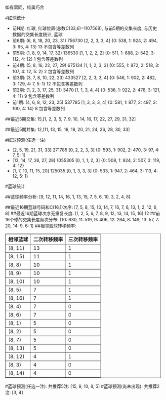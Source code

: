 <!-- 
.. title: 双色球2017019期(2017-02-19)数据分析报告
.. slug: slott-2017019-2017-02-19-report
.. date: 2017-02-20 08:00:00 UTC+08:00
.. tags: Lottery
.. link: 
.. description: 
.. type: text
-->

如有雷同，纯属巧合

<!-- TEASER_END-->

#红球统计

- 前N期: 红球, 红球位置(总数C(33,6)=1107568), 与前5期的交集长度, 与历史数据的交集长度统计, 蓝球
- 前6期: (6, 8, 18, 20, 23, 31) 756730 [2, 2, 3, 3, 4] {0: 538, 1: 924, 2: 494, 3: 95, 4: 13} 13 不包含等差数列
- 前5期: (1, 8, 9, 14, 17, 32) 136530 [1, 1, 2, 2, 2] {0: 511, 1: 888, 2: 542, 3: 112, 4: 12} 1 包含等差数列
- 前4期: (5, 8, 16, 22, 27, 29) 675134 [1, 1, 2, 3, 3] {0: 555, 1: 872, 2: 518, 3: 107, 4: 12, 5: 2} 2 包含等差数列
- 前3期: (3, 7, 8, 10, 22, 23) 433527 [2, 2, 3, 3, 4] {0: 546, 1: 902, 2: 482, 3: 129, 4: 7, 5: 1} 12 不包含等差数列
- 前2期: (1, 2, 3, 17, 25, 31) 3470 [1, 1, 3, 4, 4] {0: 536, 1: 922, 2: 478, 3: 121, 4: 11} 9 包含等差数列
- 前1期: (4, 6, 8, 12, 23, 25) 537785 [1, 3, 3, 3, 4] {0: 581, 1: 877, 2: 497, 3: 100, 4: 14} 8 包含等差数列

##最近5期交集:
15,[1, 2, 3, 5, 7, 9, 10, 14, 16, 17, 22, 27, 29, 31, 32]

##最近5期并集:
12,[11, 13, 15, 18, 19, 20, 21, 24, 26, 28, 30, 33]

#红球预测(任选一注)

- [2, 5, 19, 21, 31, 33] 271785 [0, 2, 2, 3, 3] {0: 593, 1: 902, 2: 470, 3: 97, 4: 7, 5: 1}
- [13, 14, 17, 26, 27, 28] 1055305 [0, 1, 1, 2, 3] {0: 508, 1: 924, 2: 507, 3: 119, 4: 12}
- [1, 7, 10, 11, 15, 20] 125035 [0, 1, 3, 3, 3] {0: 533, 1: 947, 2: 464, 3: 113, 4: 12, 5: 1}

#蓝球统计

##蓝球频率分析:
[9, 12, 11, 14, 16, 1, 13, 15, 7, 5, 6, 10, 3, 2, 4, 8]

##最近16期蓝球号码和C(16,1)次序:
 [7, 5, 8, 15, 13, 14, 7, 16, 7, 6, 13, 1, 2, 12, 9, 8]
##最近16期蓝球次序无重复长度:
 [1, 2, 5, 6, 7, 8, 9, 12, 13, 14, 15, 16] 12
##前16个球的交集长度频次分布:
{10: 630, 11: 519, 9: 406, 12: 264, 8: 149, 13: 57, 7: 20, 14: 9, 6: 1}
##相邻蓝球转移频率:
 <table border="1" class="table table-striped dataframe">
  <thead>
    <tr style="text-align: right;">
      <th>相邻蓝球</th>
      <th>二次转移频率</th>
      <th>三次转移频率</th>
    </tr>
  </thead>
  <tbody>
    <tr>
      <td>(8, 11)</td>
      <td>13</td>
      <td>1</td>
    </tr>
    <tr>
      <td>(8, 15)</td>
      <td>11</td>
      <td>1</td>
    </tr>
    <tr>
      <td>(8, 8)</td>
      <td>10</td>
      <td>1</td>
    </tr>
    <tr>
      <td>(8, 9)</td>
      <td>10</td>
      <td>1</td>
    </tr>
    <tr>
      <td>(8, 10)</td>
      <td>10</td>
      <td>1</td>
    </tr>
    <tr>
      <td>(8, 5)</td>
      <td>7</td>
      <td>1</td>
    </tr>
    <tr>
      <td>(8, 16)</td>
      <td>7</td>
      <td>1</td>
    </tr>
    <tr>
      <td>(8, 4)</td>
      <td>7</td>
      <td>0</td>
    </tr>
    <tr>
      <td>(8, 6)</td>
      <td>7</td>
      <td>0</td>
    </tr>
    <tr>
      <td>(8, 1)</td>
      <td>5</td>
      <td>0</td>
    </tr>
    <tr>
      <td>(8, 2)</td>
      <td>5</td>
      <td>0</td>
    </tr>
    <tr>
      <td>(8, 7)</td>
      <td>5</td>
      <td>0</td>
    </tr>
    <tr>
      <td>(8, 13)</td>
      <td>5</td>
      <td>0</td>
    </tr>
    <tr>
      <td>(8, 12)</td>
      <td>4</td>
      <td>1</td>
    </tr>
    <tr>
      <td>(8, 3)</td>
      <td>4</td>
      <td>0</td>
    </tr>
    <tr>
      <td>(8, 14)</td>
      <td>4</td>
      <td>0</td>
    </tr>
  </tbody>
</table>
#蓝球预测(任选一注):
共推荐5注: [15, 9, 10, 8, 5]
#蓝球预测(尚未出现):
共推荐2注: [3, 4]

